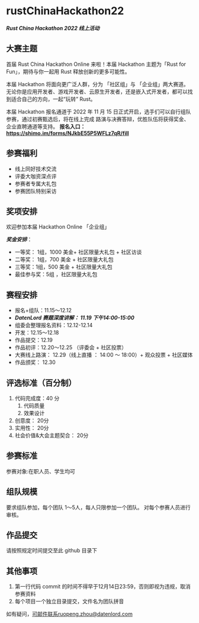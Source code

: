 # rustChinaHackathon22
***Rust China Hackathon 2022 线上活动***

## 大赛主题

首届 Rust China Hackathon Online 来啦！本届 Hackathon 主题为「Rust for Fun」，期待与你一起用 Rust 释放创新的更多可能性。

本届  Hackathon 将面向更广泛人群，分为 「社区组」与 「企业组」两大赛道。无论你是应用开发者、游戏开发者、云原生开发者，还是嵌入式开发者，都可以找到适合自己的方向，一起“玩转” Rust。

本届 Hackathon 报名通道于 2022 年 11 月 15 日正式开启，选手们可以自行组队参赛，通过初赛甄选后，将在线上完成 路演与决赛答辩，优胜队伍将获得奖金、企业直聘通道等支持。
**报名入口：https://shimo.im/forms/NJkbE55P5WFLz7qR/fill**

## 参赛福利
- 线上同好技术交流
- 评委大咖资深点评
- 参赛者专属大礼包
- 参赛团队特别采访

## 奖项安排
欢迎参加本届 Hackathon Online 「企业组」

***奖金安排***：
- 一等奖： 1组，1000 美金+ 社区限量大礼包 + 社区访谈 
- 二等奖： 1组，700 美金 + 社区限量大礼包
- 三等奖：1组，500 美金 + 社区限量大礼包
- 最佳参与奖：5组 ，社区限量大礼包

## 赛程安排
- 报名+组队：11.15～12.12 
- ***DatenLord 赛题深度讲解： 11.19 下午14:00-15:00***
- 组委会整理报名资料：12.12-12.14
- 开发：12.15～12.18 
- 作品提交：12.19 
- 作品初评：12.20～12.25 （评委会 + 社区投票）
- 大赛线上路演： 12.29（线上直播 ： 14:00 ～ 18:00）+ 观众投票 + 社区媒体
- 作品颁奖： 12.30
 
## 评选标准（百分制）
1. 代码完成度：40 分
   1. 代码质量
   2. 效果设计
2. 创意度： 20分
3. 实用性： 20分
4. 社会价值&大会主题契合： 20分

## 参赛标准
参赛对象:在职人员、学生均可

## 组队规模
要求组队参加，每个团队 1～5人，每人只限参加一个团队。
对每个参赛人员进行审核。

## 作品提交
请按照规定时间提交至此 github 目录下

## 其他事项
1. 第一行代码 commit 的时间不得早于12月14日23:59，否则即视为违规，取消参赛资料
2. 每个项目一个独立目录提交，文件名为团队拼音

如有疑问，可邮件联系ruopeng.zhou@datenlord.com

